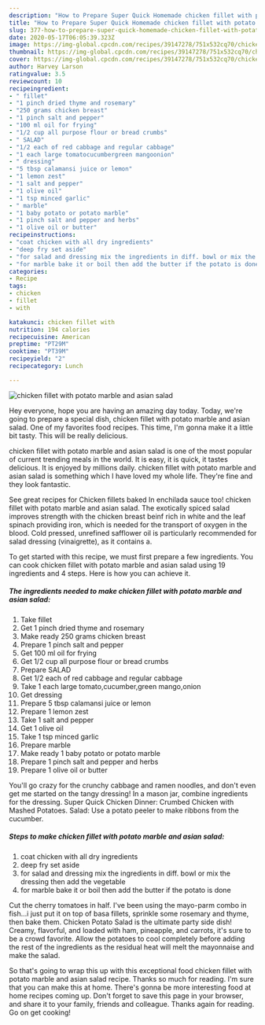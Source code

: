 ```yaml
---
description: "How to Prepare Super Quick Homemade chicken fillet with potato marble and asian salad"
title: "How to Prepare Super Quick Homemade chicken fillet with potato marble and asian salad"
slug: 377-how-to-prepare-super-quick-homemade-chicken-fillet-with-potato-marble-and-asian-salad
date: 2020-05-17T06:05:39.323Z
image: https://img-global.cpcdn.com/recipes/39147278/751x532cq70/chicken-fillet-with-potato-marble-and-asian-salad-recipe-main-photo.jpg
thumbnail: https://img-global.cpcdn.com/recipes/39147278/751x532cq70/chicken-fillet-with-potato-marble-and-asian-salad-recipe-main-photo.jpg
cover: https://img-global.cpcdn.com/recipes/39147278/751x532cq70/chicken-fillet-with-potato-marble-and-asian-salad-recipe-main-photo.jpg
author: Harvey Larson
ratingvalue: 3.5
reviewcount: 10
recipeingredient:
- " fillet"
- "1 pinch dried thyme and rosemary"
- "250 grams chicken breast"
- "1 pinch salt and pepper"
- "100 ml oil for frying"
- "1/2 cup all purpose flour or bread crumbs"
- " SALAD"
- "1/2 each of red cabbage and regular cabbage"
- "1 each large tomatocucumbergreen mangoonion"
- " dressing"
- "5 tbsp calamansi juice or lemon"
- "1 lemon zest"
- "1 salt and pepper"
- "1 olive oil"
- "1 tsp minced garlic"
- " marble"
- "1 baby potato or potato marble"
- "1 pinch salt and pepper and herbs"
- "1 olive oil or butter"
recipeinstructions:
- "coat chicken with all dry ingredients"
- "deep fry set aside"
- "for salad and dressing mix the ingredients in diff. bowl or mix the dressing then add the vegetable"
- "for marble bake it or boil then add the butter if the potato is done"
categories:
- Recipe
tags:
- chicken
- fillet
- with

katakunci: chicken fillet with 
nutrition: 194 calories
recipecuisine: American
preptime: "PT29M"
cooktime: "PT39M"
recipeyield: "2"
recipecategory: Lunch

---
```



![chicken fillet with potato marble and asian salad](https://img-global.cpcdn.com/recipes/39147278/751x532cq70/chicken-fillet-with-potato-marble-and-asian-salad-recipe-main-photo.jpg)

Hey everyone, hope you are having an amazing day today. Today, we're going to prepare a special dish, chicken fillet with potato marble and asian salad. One of my favorites food recipes. This time, I'm gonna make it a little bit tasty. This will be really delicious.

chicken fillet with potato marble and asian salad is one of the most popular of current trending meals in the world. It is easy, it is quick, it tastes delicious. It is enjoyed by millions daily. chicken fillet with potato marble and asian salad is something which I have loved my whole life. They're fine and they look fantastic.

See great recipes for Chicken fillets baked In enchilada sauce too! chicken fillet with potato marble and asian salad. The exotically spiced salad improves strength with the chicken breast beinf rich in white and the leaf spinach providing iron, which is needed for the transport of oxygen in the blood. Cold pressed, unrefined safflower oil is particularly recommended for salad dressing (vinaigrette), as it contains a.


To get started with this recipe, we must first prepare a few ingredients. You can cook chicken fillet with potato marble and asian salad using 19 ingredients and 4 steps. Here is how you can achieve it.

<!--inarticleads1-->

##### The ingredients needed to make chicken fillet with potato marble and asian salad:

1. Take  fillet
1. Get 1 pinch dried thyme and rosemary
1. Make ready 250 grams chicken breast
1. Prepare 1 pinch salt and pepper
1. Get 100 ml oil for frying
1. Get 1/2 cup all purpose flour or bread crumbs
1. Prepare  SALAD
1. Get 1/2 each of red cabbage and regular cabbage
1. Take 1 each large tomato,cucumber,green mango,onion
1. Get  dressing
1. Prepare 5 tbsp calamansi juice or lemon
1. Prepare 1 lemon zest
1. Take 1 salt and pepper
1. Get 1 olive oil
1. Take 1 tsp minced garlic
1. Prepare  marble
1. Make ready 1 baby potato or potato marble
1. Prepare 1 pinch salt and pepper and herbs
1. Prepare 1 olive oil or butter


You&#39;ll go crazy for the crunchy cabbage and ramen noodles, and don&#39;t even get me started on the tangy dressing! In a mason jar, combine ingredients for the dressing. Super Quick Chicken Dinner: Crumbed Chicken with Mashed Potatoes. Salad: Use a potato peeler to make ribbons from the cucumber. 

<!--inarticleads2-->

##### Steps to make chicken fillet with potato marble and asian salad:

1. coat chicken with all dry ingredients
1. deep fry set aside
1. for salad and dressing mix the ingredients in diff. bowl or mix the dressing then add the vegetable
1. for marble bake it or boil then add the butter if the potato is done


Cut the cherry tomatoes in half. I&#39;ve been using the mayo-parm combo in fish…i just put it on top of basa fillets, sprinkle some rosemary and thyme, then bake them. Chicken Potato Salad is the ultimate party side dish! Creamy, flavorful, and loaded with ham, pineapple, and carrots, it&#39;s sure to be a crowd favorite. Allow the potatoes to cool completely before adding the rest of the ingredients as the residual heat will melt the mayonnaise and make the salad. 

So that's going to wrap this up with this exceptional food chicken fillet with potato marble and asian salad recipe. Thanks so much for reading. I'm sure that you can make this at home. There's gonna be more interesting food at home recipes coming up. Don't forget to save this page in your browser, and share it to your family, friends and colleague. Thanks again for reading. Go on get cooking!
